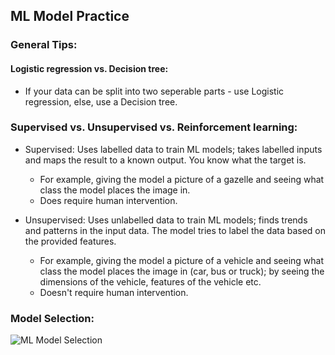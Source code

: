 ## ML Model Practice

### General Tips:
#### Logistic regression vs. Decision tree:
  - If your data can be split into two seperable parts - use Logistic regression, else, use a Decision tree.

### Supervised vs. Unsupervised vs. Reinforcement learning:
  - Supervised: Uses labelled data to train ML models; takes labelled inputs and maps the result to a known output. You know what the target is.
    - For example, giving the model a picture of a gazelle and seeing what class the model places the image in. 
    - Does require human intervention.

  - Unsupervised: Uses unlabelled data to train ML models; finds trends and patterns in the input data. The model tries to label the data based on the provided features.
    - For example, giving the model a picture of a vehicle and seeing what class the model places the image in (car, bus or truck); by seeing the dimensions of the vehicle, features of the vehicle etc.
    - Doesn't require human intervention.

### Model Selection:
![ML Model Selection](https://www.gatevidyalay.com/wp-content/uploads/2019/12/Machine-Learning-Models-768x636.png)
